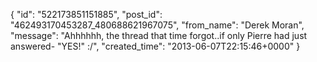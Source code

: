  {
   "id": "522173851151885",
   "post_id": "462493170453287_480688621967075",
   "from_name": "Derek Moran",
   "message": "Ahhhhhh, the thread that time forgot..if only Pierre had just answered- \"YES!\" :/",
   "created_time": "2013-06-07T22:15:46+0000"
 }
